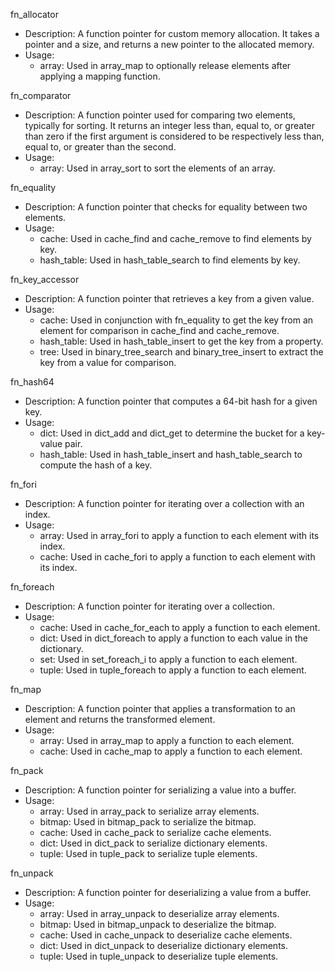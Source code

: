 fn_allocator
   - Description: A function pointer for custom memory allocation. It takes a pointer and a size, and returns a new pointer to the allocated memory.
   - Usage:
       - array: Used in array_map to optionally release elements after applying a mapping function.


  fn_comparator
   - Description: A function pointer used for comparing two elements, typically for sorting. It returns an integer less than, equal to, or greater than zero if the first
     argument is considered to be respectively less than, equal to, or greater than the second.
   - Usage:
       - array: Used in array_sort to sort the elements of an array.


  fn_equality
   - Description: A function pointer that checks for equality between two elements.
   - Usage:
       - cache: Used in cache_find and cache_remove to find elements by key.
       - hash_table: Used in hash_table_search to find elements by key.


  fn_key_accessor
   - Description: A function pointer that retrieves a key from a given value.
   - Usage:
       - cache: Used in conjunction with fn_equality to get the key from an element for comparison in cache_find and cache_remove.
       - hash_table: Used in hash_table_insert to get the key from a property.
       - tree: Used in binary_tree_search and binary_tree_insert to extract the key from a value for comparison.


  fn_hash64
   - Description: A function pointer that computes a 64-bit hash for a given key.
   - Usage:
       - dict: Used in dict_add and dict_get to determine the bucket for a key-value pair.
       - hash_table: Used in hash_table_insert and hash_table_search to compute the hash of a key.


  fn_fori
   - Description: A function pointer for iterating over a collection with an index.
   - Usage:
       - array: Used in array_fori to apply a function to each element with its index.
       - cache: Used in cache_fori to apply a function to each element with its index.


  fn_foreach
   - Description: A function pointer for iterating over a collection.
   - Usage:
       - cache: Used in cache_for_each to apply a function to each element.
       - dict: Used in dict_foreach to apply a function to each value in the dictionary.
       - set: Used in set_foreach_i to apply a function to each element.
       - tuple: Used in tuple_foreach to apply a function to each element.


  fn_map
   - Description: A function pointer that applies a transformation to an element and returns the transformed element.
   - Usage:
       - array: Used in array_map to apply a function to each element.
       - cache: Used in cache_map to apply a function to each element.


  fn_pack
   - Description: A function pointer for serializing a value into a buffer.
   - Usage:
       - array: Used in array_pack to serialize array elements.
       - bitmap: Used in bitmap_pack to serialize the bitmap.
       - cache: Used in cache_pack to serialize cache elements.
       - dict: Used in dict_pack to serialize dictionary elements.
       - tuple: Used in tuple_pack to serialize tuple elements.


  fn_unpack
   - Description: A function pointer for deserializing a value from a buffer.
   - Usage:
       - array: Used in array_unpack to deserialize array elements.
       - bitmap: Used in bitmap_unpack to deserialize the bitmap.
       - cache: Used in cache_unpack to deserialize cache elements.
       - dict: Used in dict_unpack to deserialize dictionary elements.
       - tuple: Used in tuple_unpack to deserialize tuple elements.